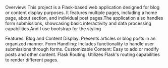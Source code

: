 Overview:
This project is a Flask-based web application designed for blog or content display purposes. It features multiple pages, including a home page, about section, and individual post pages.The application also handles form submissions, showcasing basic interactivity and data processing capabilities.And I use bootstrap for the styling 

Features:
Blog and Content Display: Presents articles or blog posts in an organized manner.
Form Handling: Includes functionality to handle user submissions through forms.
Customizable Content: Easy to add or modify posts and other content.
Flask Routing: Utilizes Flask's routing capabilities to render different pages.

